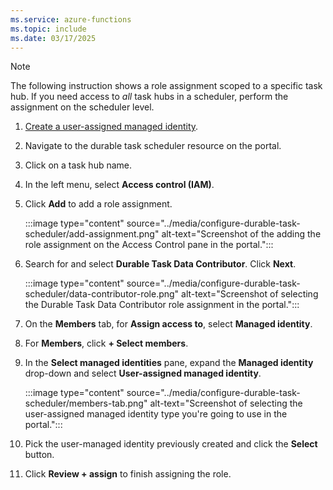 ```yaml
---
ms.service: azure-functions
ms.topic: include
ms.date: 03/17/2025
---
```


> [!NOTE] 
> The following instruction shows a role assignment scoped to a specific task hub. If you need access to *all* task hubs in a scheduler, perform the assignment on the scheduler level. 

1. [Create a user-assigned managed identity](/entra/identity/managed-identities-azure-resources/how-manage-user-assigned-managed-identities#create-a-user-assigned-managed-identity). 

1. Navigate to the durable task scheduler resource on the portal. 

1. Click on a task hub name.

1. In the left menu, select **Access control (IAM)**.

1. Click **Add** to add a role assignment.

    :::image type="content" source="../media/configure-durable-task-scheduler/add-assignment.png" alt-text="Screenshot of the adding the role assignment on the Access Control pane in the portal.":::

1. Search for and select **Durable Task Data Contributor**. Click **Next**.

    :::image type="content" source="../media/configure-durable-task-scheduler/data-contributor-role.png" alt-text="Screenshot of selecting the Durable Task Data Contributor role assignment in the portal.":::

1. On the **Members** tab, for **Assign access to**, select **Managed identity**.

1. For **Members**, click **+ Select members**.

1. In the **Select managed identities** pane, expand the **Managed identity** drop-down and select **User-assigned managed identity**.

    :::image type="content" source="../media/configure-durable-task-scheduler/members-tab.png" alt-text="Screenshot of selecting the user-assigned managed identity type you're going to use in the portal.":::

1. Pick the user-managed identity previously created and click the **Select** button.

1. Click **Review + assign** to finish assigning the role. 